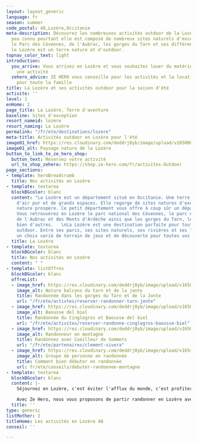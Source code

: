 ```yaml
---
layout: layout_generic
language: fr
season: summer
code_postal: 48,Lozère,Occitanie
meta-description: Découvrez les nombreuses activités outdoor de la Lozère. Un département
  peu connu pourtant elle est composé de nombreux sites naturels d'exception. Entre
  le Parc des Cévennes, de l'Aubrac, les gorges du Tarn et ses différents petits sommets,
  le Lozère est un terre nature et d'outdoor.
topnav_color_text: light
introduction:
  you_arrive: Vous arrivez en Lozère et vous souhaitez louer du matériel ou trouver
    une activité
  zehero_advice: ZE HERO vous conseille pour les activités et la location des équipements
    pour toute la famille
title: La Lozère et ses activités outdoor pour la saison d'été
activite: ''
level: 1
enHome: 2
page_title: La Lozère, Terre d'aventure
baseline: Sites d'exception
resort_nameid: lozere
resort_naming: La Lozère
permalink: "/fr/ete/destinations/lozere"
meta-title: Activités outdoor en Lozère pour l'été
image01_href: https://res.cloudinary.com/deddrj0yb/image/upload/v1650005140/website/resorts/Loz%C3%A8re/gatien-bataille-jWEvLcxkCw0-unsplash.jpg
image01_alt: Paysage nature de la Lozère
button_to_link_to_ze_hero_shop:
  button_text: Réservez votre activité
  url_to_shop_zehero: https://shop.ze-hero.com/fr/activites-Outdoor
page_sections:
- template: heroBreadcrumb
  title: Nos activités en Lozère
- template: textarea
  blockBGcolor: blanc
  content: "La Lozère est un département situé en Occitanie. Une terre incroyable,
    d'air pur et de grands espaces. Elle regorge de sites natures d'exception où la
    nature prospère. Ce petit département vous offre à coup sûr un dépaysement total.
    Vous retrouverez en Lozère le parc national des Cévennes, le parc naturel régional
    de l'Aubrac et des Monts d'Ardèche ainsi que les gorges du Tarn, les Causses et
    bien d'autres.   \nLa Lozère est une destination parfaite pour toutes les activité
    outdoor. Entre ses parcs, ses sites naturels, ses rivières et ses lacs, vous trouverez
    un choix varié de terrain de jeux et de découverte pour toutes vos activités outdoor."
  title: La Lozère
- template: textarea
  blockBGcolor: blanc
  title: Nos activités en Lozère
  content: " "
- template: listOffres
  blockBGcolor: blanc
  offreList:
  - image_href: https://res.cloudinary.com/deddrj0yb/image/upload/v1650782614/website/Partenaires/Cueilleur%20de%20sommet/Entre_Tarn_et_Jonte_2.jpg
    image_alt: Nature balcons du tarn et de la jonte
    title: Randonnée dans les gorges du Tarn et de la Jonte
    url: "/fr/ete/activtes/reserver-randonner-tarn-jonte"
  - image_href: https://res.cloudinary.com/deddrj0yb/image/upload/v1650782623/website/Partenaires/Cueilleur%20de%20sommet/Baume_Jonte_2.jpg
    image_alt: Baousse del biel
    title: Randonnée du Cinglegros et Baousse del biel
    url: "/fr/ete/activites/reserver-randonne-cinglegros-baousse-biel"
  - image_href: https://res.cloudinary.com/deddrj0yb/image/upload/v1650868143/website/Partenaires/Cueilleur%20de%20sommet/2d0dea58-a43f-446f-8ab8-d7f0fab6b5ea.jpg
    image_alt: Randonneur en montagne
    title: Randonnez avec Cueilleur de Sommets
    url: "/fr/ete/partenaires/clement-sivera"
  - image_href: https://res.cloudinary.com/deddrj0yb/image/upload/v1654869688/website/summer/PXL_20220522_074713115.jpg
    image_alt: Groupe de personne en randonnée
    title: Comment bien débuter en randonnée
    url: fr/ete/conseils/debuter-randonnee-montagne
- template: textarea
  blockBGcolor: blanc
  content: |-
    Séjournez en Lozère, c'est éviter l'afflux du monde, c'est profiter d'espaces immenses, d'une nature préservée, d'activité outdoor et d'un lieu de bien-être et de calme. Vous y découvrirez ses différents sommets tel que le Mont Lozère, le Mont Aigoual, ses grottes et ses lacs, ses rivières tel que le Tarn, le Lot, la Jonte.

    Avec Ze Hero, nous vous proposons de partir randonner en Lozère avec notre partenaire " [**Cueilleur de sommets**](/fr/ete/partenaires/clement-sivera) ". Cet accompagnateur de montagne vous emmènera dans les coins uniques de la Lozère, tel que les balcons du Tarn et de la Jonte, le Cinglegros et le Baousse del Biel. Vous pourrez également observer les vautours et leurs nids, découvrir des sentiers vertigineux. Partez à l'aventure, randonner et découvrir la nature pour un moment d'évasion, de plaisir et de partage. Des randonnées à la journée ou à la demi-journée, pour les familles ou entre amis, votre accompagnateur vous apportera également tous les éléments pour comprendre cette nature, cette faune et flore dans le parc des Cévennes.
  title: ''
type: generic
listMother: 2
titleHome: Les activités en Lozère 48
conseil: ''

---
```

